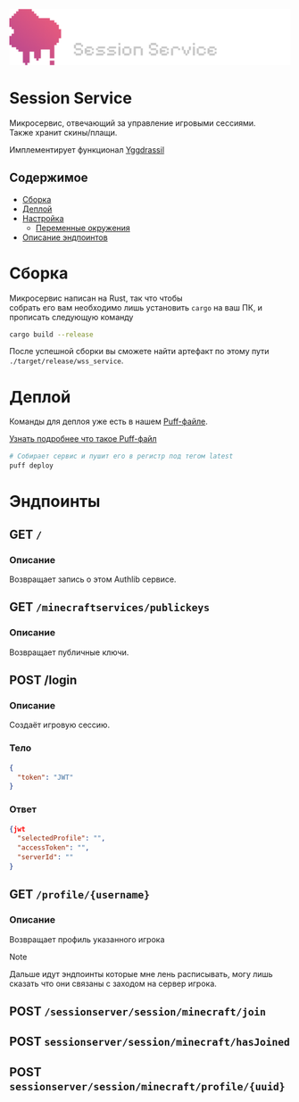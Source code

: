 ![logo](./assets/logo.png)
# Session Service
Микросервис, отвечающий за управление игровыми сессиями.\
Также хранит скины/плащи.

Имплементирует функционал [Yggdrassil](https://minecraft.fandom.com/wiki/Yggdrasil)

## Содержимое
* [Сборка](#сборка)
* [Деплой](#деплой)
* [Настройка](#настройка)
  * [Переменные окружения](#переменные-окружения)
* [Описание эндпоинтов](#эндпоинты)

# Сборка
Микросервис написан на Rust, так что чтобы\
собрать его вам необходимо лишь установить ``cargo`` на ваш ПК,
и прописать следующую команду

```bash
cargo build --release
```

После успешной сборки вы сможете найти артефакт по этому пути ``./target/release/wss_service``.

# Деплой
Команды для деплоя уже есть в нашем [Puff-файле](./puff.yml).

[Узнать подробнее что такое Puff-файл](https://github.com/smokingplaya/puff)

```bash
# Собирает сервис и пушит его в регистр под тегом latest
puff deploy
```

<!-- # Настройка -->

<!-- ## Переменные окружения -->
<!-- ``DATABASE_URL: string`` - URL для подключения к PostgreSQL. -->

# Эндпоинты

## GET ``/``

### Описание
Возвращает запись о этом Authlib сервисе.

## GET ``/minecraftservices/publickeys``

### Описание
Возвращает публичные ключи.

## POST /login

### Описание
Создаёт игровую сессию.

### Тело
```json
{
  "token": "JWT"
}
```

### Ответ
```json
{jwt
  "selectedProfile": "",
  "accessToken": "",
  "serverId": ""
}
```

## GET ``/profile/{username}``

### Описание
Возвращает профиль указанного игрока

> [!NOTE]
> Дальше идут эндпоинты которые мне лень расписывать, могу лишь сказать что они связаны с заходом на сервер игрока.

## POST ``/sessionserver/session/minecraft/join``

## POST ``sessionserver/session/minecraft/hasJoined``

## POST ``sessionserver/session/minecraft/profile/{uuid}``